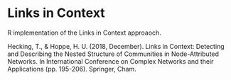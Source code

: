 # Links in Context

R implementation of the Links in Context approaoch.

Hecking, T., & Hoppe, H. U. (2018, December). Links in Context: Detecting and Describing the Nested Structure of Communities in Node-Attributed Networks. In International Conference on Complex Networks and their Applications (pp. 195-206). Springer, Cham.
